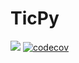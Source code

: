 # TicPy
![](https://travis-ci.org/rahul1990gupta/TicPy.svg?branch=master)
[![codecov](https://codecov.io/gh/rahul1990gupta/TicPy/branch/master/graph/badge.svg)](https://codecov.io/gh/rahul1990gupta/TicPy)
